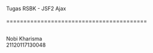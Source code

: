 Tugas RSBK - JSF2 Ajax <br><br>
=========================================<br><br>

Nobi Kharisma <br>
21120117130048
